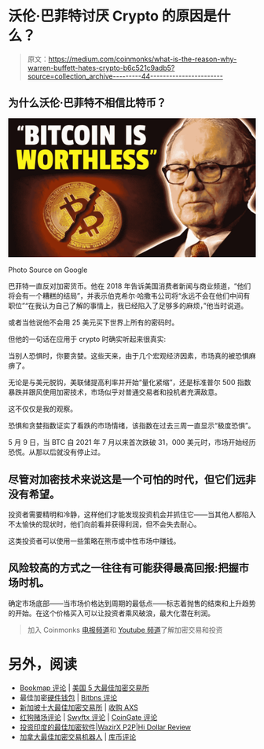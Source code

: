 # 沃伦·巴菲特讨厌 Crypto 的原因是什么？

> 原文：<https://medium.com/coinmonks/what-is-the-reason-why-warren-buffett-hates-crypto-b6c521c9adb5?source=collection_archive---------44----------------------->

## 为什么沃伦·巴菲特不相信比特币？

![](img/ffbbf6728afbc5608883c0ccb93123ce.png)

Photo Source on Google

巴菲特一直反对加密货币。他在 2018 年告诉美国消费者新闻与商业频道，“他们将会有一个糟糕的结局”，并表示伯克希尔·哈撒韦公司将“永远不会在他们中间有职位”“在我认为自己了解的事情上，我已经陷入了足够多的麻烦，”他当时说道。

或者当他说他不会用 25 美元买下世界上所有的密码时。

但他的一句话在应用于 crypto 时确实听起来很真实:

当别人恐惧时，你要贪婪。这些天来，由于几个宏观经济因素，市场真的被恐惧麻痹了。

无论是与美元脱钩，美联储提高利率并开始“量化紧缩”，还是标准普尔 500 指数暴跌并跟风使用加密技术，市场似乎对普通交易者和投机者充满敌意。

这不仅仅是我的观察。

恐惧和贪婪指数证实了看跌的市场情绪，该指数在过去三周一直显示“极度恐惧”。

5 月 9 日，当 BTC 自 2021 年 7 月以来首次跌破 31，000 美元时，市场开始经历恐慌。从那以后就没有停止过。

## **尽管对加密技术来说这是一个可怕的时代，但它们远非没有希望。**

投资者需要精明和冷静，这样他们才能发现投资机会并抓住它——当其他人都陷入不太愉快的现状时，他们向前看并获得利润，但不会失去耐心。

这类投资者可以使用一些策略在熊市或中性市场中赚钱。

## **风险较高的方式之一往往有可能获得最高回报:把握市场时机。**

确定市场底部——当市场价格达到周期的最低点——标志着抛售的结束和上升趋势的开始。在这个价格买入可以让投资者乘风破浪，最大化潜在利润。

> 加入 Coinmonks [电报频道](https://t.me/coincodecap)和 [Youtube 频道](https://www.youtube.com/c/coinmonks/videos)了解加密交易和投资

# 另外，阅读

*   [Bookmap 评论](https://coincodecap.com/bookmap-review-2021-best-trading-software) | [美国 5 大最佳加密交易所](https://coincodecap.com/crypto-exchange-usa)
*   最佳加密[硬件钱包](/coinmonks/hardware-wallets-dfa1211730c6) | [Bitbns 评论](/coinmonks/bitbns-review-38256a07e161)
*   [新加坡十大最佳加密交易所](https://coincodecap.com/crypto-exchange-in-singapore) | [收购 AXS](https://coincodecap.com/buy-axs-token)
*   [红狗赌场评论](https://coincodecap.com/red-dog-casino-review) | [Swyftx 评论](https://coincodecap.com/swyftx-review) | [CoinGate 评论](https://coincodecap.com/coingate-review)
*   [投资印度的最佳加密软件](https://coincodecap.com/best-crypto-to-invest-in-india-in-2021)|[WazirX P2P](https://coincodecap.com/wazirx-p2p)|[Hi Dollar Review](https://coincodecap.com/hi-dollar-review)
*   [加拿大最佳加密交易机器人](https://coincodecap.com/5-best-crypto-trading-bots-in-canada) | [库币评论](https://coincodecap.com/kucoin-review)